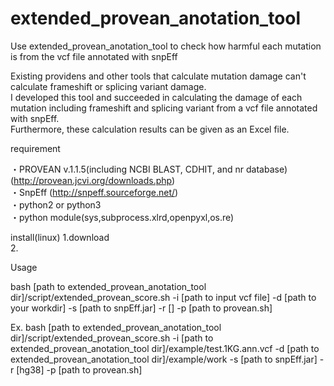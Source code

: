 # extended_provean_anotation_tool

Use extended_provean_anotation_tool to check how harmful each mutation is from the vcf file annotated with snpEff

Existing providens and other tools that calculate mutation damage can't calculate frameshift or splicing variant damage.  
I developed this tool and succeeded in calculating the damage of each mutation including frameshift and splicing variant from a vcf file annotated with snpEff.  
Furthermore, these calculation results can be given as an Excel file.  


requirement  

・PROVEAN v.1.1.5(including NCBI BLAST, CDHIT, and nr database)  (http://provean.jcvi.org/downloads.php)  
・SnpEff  (http://snpeff.sourceforge.net/)  
・python2 or python3  
・python module(sys,subprocess.xlrd,openpyxl,os.re)  


install(linux)
1.download  
2.

Usage  

bash [path to extended_provean_anotation_tool dir]/script/extended_provean_score.sh  -i [path to input vcf file] -d [path to your workdir] -s [path to snpEff.jar] -r [] -p [path to provean.sh]

Ex. bash [path to extended_provean_anotation_tool dir]/script/extended_provean_score.sh  -i  [path to extended_provean_anotation_tool dir]/example/test.1KG.ann.vcf -d  [path to extended_provean_anotation_tool dir]/example/work -s [path to snpEff.jar] -r [hg38] -p [path to provean.sh]



